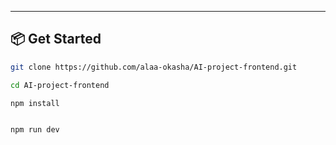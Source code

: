 ---

## 📦 Get Started

```bash
git clone https://github.com/alaa-okasha/AI-project-frontend.git

cd AI-project-frontend

npm install


npm run dev  


```
